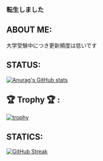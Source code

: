 ### 転生しました

## ABOUT ME:
大学受験中につき更新頻度は低いです


## STATUS:

[![Anurag's GitHub stats](https://github-readme-stats.vercel.app/api?username=Ray-Main&show_icons=true&theme=radical
)](https://github.com/anuraghazra/github-readme-stats)


## 🏆 Trophy 🏆 :

[![trophy](https://github-profile-trophy.vercel.app/?username=Ray-Main)](https://github.com/ryo-ma/github-profile-trophy)

## STATICS:

[![GitHub Streak](http://github-readme-streak-stats.herokuapp.com?user=Ray-Main&theme=dark&date_format=%5BY%20%5DM%20j)](https://git.io/streak-stats)

